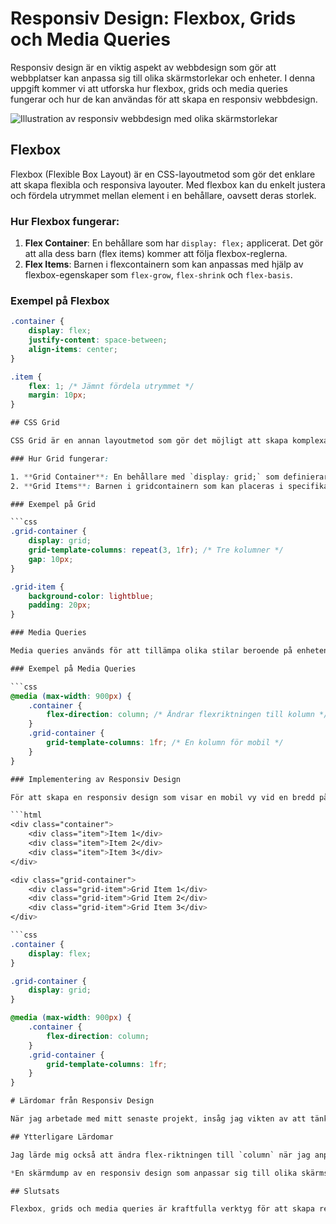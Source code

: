 # Responsiv Design: Flexbox, Grids och Media Queries

Responsiv design är en viktig aspekt av webbdesign som gör att webbplatser kan anpassa sig till olika skärmstorlekar och enheter. I denna uppgift kommer vi att utforska hur flexbox, grids och media queries fungerar och hur de kan användas för att skapa en responsiv webbdesign.

![Illustration av responsiv webbdesign med olika skärmstorlekar](path/to/image) <!-- Lägg till en bildväg -->

## Flexbox

Flexbox (Flexible Box Layout) är en CSS-layoutmetod som gör det enklare att skapa flexibla och responsiva layouter. Med flexbox kan du enkelt justera och fördela utrymmet mellan element i en behållare, oavsett deras storlek.

### Hur Flexbox fungerar:

1. **Flex Container**: En behållare som har `display: flex;` applicerat. Det gör att alla dess barn (flex items) kommer att följa flexbox-reglerna.
2. **Flex Items**: Barnen i flexcontainern som kan anpassas med hjälp av flexbox-egenskaper som `flex-grow`, `flex-shrink` och `flex-basis`.

### Exempel på Flexbox

````css
.container {
    display: flex;
    justify-content: space-between;
    align-items: center;
}

.item {
    flex: 1; /* Jämnt fördela utrymmet */
    margin: 10px;
}

## CSS Grid

CSS Grid är en annan layoutmetod som gör det möjligt att skapa komplexa layouter med hjälp av rader och kolumner. Grid är idealiskt för att skapa strukturerade layouter och gör det lätt att kontrollera både vertikal och horisontell placering av element.

### Hur Grid fungerar:

1. **Grid Container**: En behållare med `display: grid;` som definierar en gridlayout.
2. **Grid Items**: Barnen i gridcontainern som kan placeras i specifika rader och kolumner.

### Exempel på Grid

```css
.grid-container {
    display: grid;
    grid-template-columns: repeat(3, 1fr); /* Tre kolumner */
    gap: 10px;
}

.grid-item {
    background-color: lightblue;
    padding: 20px;
}

### Media Queries

Media queries används för att tillämpa olika stilar beroende på enhetens skärmstorlek. Genom att använda media queries kan du anpassa din design för olika enheter och skapa en responsiv upplevelse.

### Exempel på Media Queries

```css
@media (max-width: 900px) {
    .container {
        flex-direction: column; /* Ändrar flexriktningen till kolumn */
    }
    .grid-container {
        grid-template-columns: 1fr; /* En kolumn för mobil */
    }
}

### Implementering av Responsiv Design

För att skapa en responsiv design som visar en mobil vy vid en bredd på mindre än 900px och en desktopvy vid bredare skärmar kan vi kombinera flexbox, grid och media queries. Här är ett exempel:

```html
<div class="container">
    <div class="item">Item 1</div>
    <div class="item">Item 2</div>
    <div class="item">Item 3</div>
</div>

<div class="grid-container">
    <div class="grid-item">Grid Item 1</div>
    <div class="grid-item">Grid Item 2</div>
    <div class="grid-item">Grid Item 3</div>
</div>

```css
.container {
    display: flex;
}

.grid-container {
    display: grid;
}

@media (max-width: 900px) {
    .container {
        flex-direction: column;
    }
    .grid-container {
        grid-template-columns: 1fr;
    }
}

# Lärdomar från Responsiv Design

När jag arbetade med mitt senaste projekt, insåg jag vikten av att tänka på responsivitet från början. En av de största utmaningarna jag stötte på var hur jag skulle hantera bilder som inte skalade korrekt på mindre skärmar. Jag övervann detta genom att använda `max-width: 100%;` på mina bilder, vilket säkerställde att de alltid anpassade sig till sina behållare.

## Ytterligare Lärdomar

Jag lärde mig också att ändra flex-riktningen till `column` när jag anpassade designen för mindre skärmar. Det gjorde att layouten blev mer användarvänlig och lättare att navigera på mobila enheter. Att använda flexbox i kombination med media queries gjorde det möjligt för mig att skapa en mer dynamisk och responsiv webbplats.

*En skärmdump av en responsiv design som anpassar sig till olika skärmstorlekar.*

## Slutsats

Flexbox, grids och media queries är kraftfulla verktyg för att skapa responsiva webbplatser. Genom att förstå hur dessa verktyg fungerar kan utvecklare bygga användarvänliga gränssnitt som fungerar på alla enheter.
````
